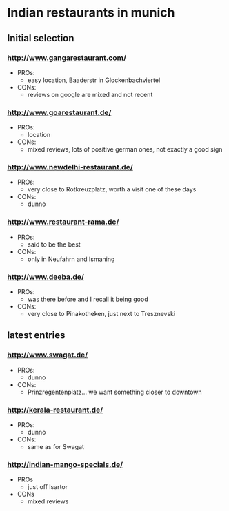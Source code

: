 # Indian restaurants in munich
## Initial selection
### http://www.gangarestaurant.com/
* PROs:
  * easy location, Baaderstr in Glockenbachviertel
* CONs:
  * reviews on google are mixed and not recent

### http://www.goarestaurant.de/
* PROs:
  * location
* CONs:
  * mixed reviews, lots of positive german ones, not exactly a good sign

### http://www.newdelhi-restaurant.de/
* PROs:
  * very close to Rotkreuzplatz, worth a visit one of these days
* CONs:
  * dunno

### http://www.restaurant-rama.de/
* PROs:
  * said to be the best
* CONs:
  * only in Neufahrn and Ismaning

### http://www.deeba.de/
* PROs:
  * was there before and I recall it being good
* CONs:
  * very close to Pinakotheken, just next to Tresznevski
  
## latest entries

### http://www.swagat.de/
* PROs:
  * dunno
* CONs:
  * Prinzregentenplatz... we want something closer to downtown

### http://kerala-restaurant.de/
* PROs:
  * dunno
* CONs:
  * same as for Swagat

### http://indian-mango-specials.de/
* PROs
  * just off Isartor
* CONs
  * mixed reviews
